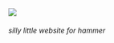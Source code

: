 <img src="[https://github.com/hamium/hammer-discord/blob/main/readme/hammerbanner.png?raw=true](https://cdn.modrinth.com/data/cached_images/f174eb7d99960e742542612956b8736b97de6fa5.png)">
<h6>silly little website for hammer </h6>
